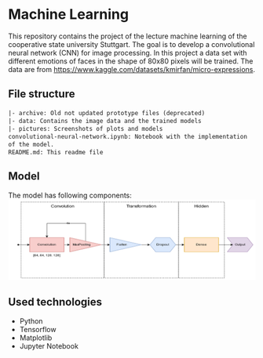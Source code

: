 # Machine Learning
This repository contains the project of the lecture machine learning of the cooperative state university Stuttgart. The
goal is to develop a convolutional neural network (CNN) for image processing. In this project a data set with different
emotions of faces in the shape of 80x80 pixels will be trained. The data are from
<https://www.kaggle.com/datasets/kmirfan/micro-expressions>.

## File structure

```Text
|- archive: Old not updated prototype files (deprecated)
|- data: Contains the image data and the trained models
|- pictures: Screenshots of plots and models
convolutional-neural-network.ipynb: Notebook with the implementation of the model.
README.md: This readme file
```

## Model

The model has following components:
![Picture of the Model](pictures/architecture_model.png)

## Used technologies

- Python
- Tensorflow
- Matplotlib
- Jupyter Notebook